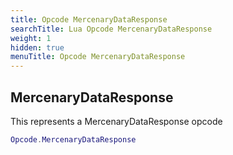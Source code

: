 ```yaml
---
title: Opcode MercenaryDataResponse
searchTitle: Lua Opcode MercenaryDataResponse
weight: 1
hidden: true
menuTitle: Opcode MercenaryDataResponse
---
```

## MercenaryDataResponse

This represents a MercenaryDataResponse opcode
```lua
Opcode.MercenaryDataResponse
```